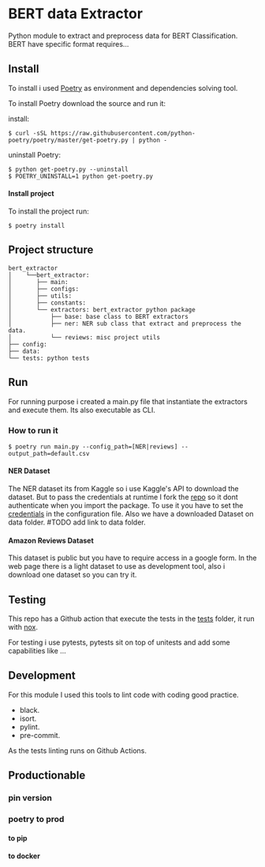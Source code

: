 # BERT data Extractor
Python module to extract and preprocess data for BERT Classification.
BERT have specific format requires...

## Install
To install i used [Poetry](https://python-poetry.org/docs/) as environment and dependencies solving tool.

To install Poetry download the source and run it:

install:
```
$ curl -sSL https://raw.githubusercontent.com/python-poetry/poetry/master/get-poetry.py | python -
```

uninstall Poetry:
```
$ python get-poetry.py --uninstall
$ POETRY_UNINSTALL=1 python get-poetry.py
```

#### Install project

To install the project run:
```
$ poetry install
```

## Project structure
```
bert_extractor
│    └──bert_extractor:
│       ├── main:
│       ├── configs:
│       ├── utils:
│       ├── constants:
│       └── extractors: bert_extractor python package
│           ├── base: base class to BERT extractors
│           ├── ner: NER sub class that extract and preprocess the data.
│           └── reviews: misc project utils
├── config: 
├── data:
└── tests: python tests
```

## Run
For running purpose i created a main.py file that instantiate the extractors and execute them. Its also executable as CLI. 

### How to run it

```
$ poetry run main.py --config_path=[NER|reviews] --output_path=default.csv
```

#### NER Dataset
The NER dataset its from Kaggle so i use Kaggle's API to download the dataset. But to pass the credentials at runtime I fork the [repo](https://github.com/fawolfmann/kaggle-api) so it dont authenticate when you import the package.
To use it you have to set the [credentials](https://www.kaggle.com/docs/api#authentication) in the configuration file. Also we have a downloaded Dataset on data folder. #TODO add link to data folder.


#### Amazon Reviews Dataset
This dataset is public but you have to require access in a google form. In the web page there is a light dataset to use as development tool, also i download one dataset so you can try it.

## Testing
This repo has a Github action that execute the tests in the [tests](./tests) folder, it run with [nox](https://nox.thea.codes/en/stable/).

For testing i use pytests, pytests sit on top of unitests and add some capabilities like ...

## Development
For this module I used this tools to lint code with coding good practice.
- black.
- isort.
- pylint.
- pre-commit.

As the tests linting runs on Github Actions.

## Productionable
### pin version
### poetry to prod
#### to pip
#### to docker